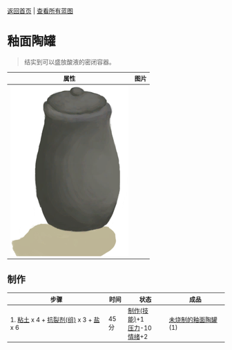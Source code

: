 [返回首页](index.md)   |  [查看所有蓝图](blueprint.md)
# 釉面陶罐  
> 结实到可以盛放酸液的密闭容器。  
  
  属性  |   图片   
 ----  |  ----:   
   |  ![](Sprite/GlazedVase.png)   
  
## 制作  
步骤  |  时间  |  状态  |  成品  
----  |  ----  |  ----  |  ----  
1. [粘土](Clay.md) x 4 + [抗裂剂(组)](GpTag_Temper.md) x 3 + [盐](Salt.md) x 6  |  45分  |  [制作(技能)](Skill_Crafting.md)+1<br>[压力](Stress.md)-10<br>[情绪](Morale.md)+2  |  [未烧制的釉面陶罐](GlazedVaseUnfired.md)(1)  
